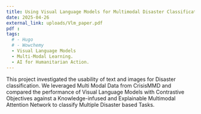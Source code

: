 ```yaml
---
title: Using Visual Language Models for Multimodal Disaster Classification.
date: 2025-04-26
external_link: uploads/Vlm_paper.pdf
pdf : 
tags:
  # - Hugo
  # - Wowchemy
  - Visual Language Models
  - Multi-Modal Learning.
  - AI for Humanitarian Action.
---
```


This project investigated the usability of text and images for Disaster classification. We leveraged Multi Modal Data from CrisisMMD and compared the performance of Visual Language Models with Contrastive Objectives against a Knowledge-infused and Explainable Multimodal Attention Network to classify Multiple Disaster based Tasks.

<!--more-->
